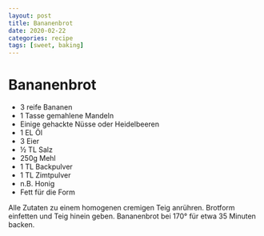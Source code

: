 ```yaml
---
layout: post
title: Bananenbrot
date: 2020-02-22
categories: recipe
tags: [sweet, baking]
---
```

# Bananenbrot

- 3 reife Bananen
- 1 Tasse gemahlene Mandeln
- Einige gehackte Nüsse oder Heidelbeeren
- 1 EL Öl
- 3 Eier
- ½ TL Salz
- 250g Mehl
- 1 TL Backpulver
- 1 TL Zimtpulver
- n.B. Honig
- Fett für die Form

Alle Zutaten zu einem homogenen cremigen Teig anrühren.
Brotform einfetten und Teig hinein geben.
Bananenbrot bei 170° für etwa 35 Minuten backen.
